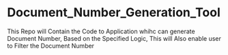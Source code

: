 # Document_Number_Generation_Tool
This Repo will Contain the Code to Application whihc can generate Document Number, Based on the Specified Logic, This will Also enable user to Filter the Document Number

